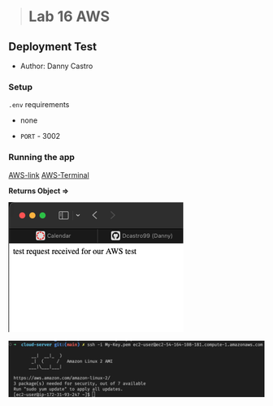 > # Lab 16 AWS

## Deployment Test

- Author: Danny Castro

### Setup

`.env` requirements

- none

- `PORT` - 3002

### Running the app

[AWS-link](http://cloudservertest-env.eba-2vbw2pnj.us-east-1.elasticbeanstalk.com/test)
[AWS-Terminal](https://us-east-1.console.aws.amazon.com/ec2/connect/ec2-user/i-0dda6e44a36c058ee)

**Returns Object =>**

![](/aws-img.png)

![](/aws-terminal.png)
